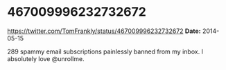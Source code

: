 # 467009996232732672
https://twitter.com/TomFrankly/status/467009996232732672
**Date:** 2014-05-15

289 spammy email subscriptions painlessly banned from my inbox. I absolutely love @unrollme.
